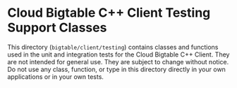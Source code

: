 # Cloud Bigtable C++ Client Testing Support Classes

This directory (`bigtable/client/testing`) contains classes and functions used
in the unit and integration tests for the Cloud Bigtable C++ Client. They are
not intended for general use. They are subject to change without notice. Do not
use any class, function, or type in this directory directly in your own
applications or in your own tests.
